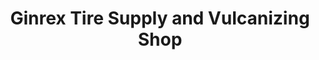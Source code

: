 ---
title: "Ginrex Tire Supply and Vulcanizing Shop"
url: /malolos/ginrex-tire-supply-and-vulcanizing-shop/
shop: tyres
---